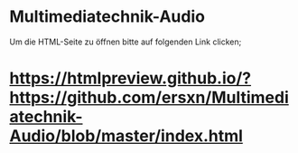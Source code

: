 # Multimediatechnik-Audio

Um die HTML-Seite zu öffnen bitte auf folgenden Link clicken;

# https://htmlpreview.github.io/?https://github.com/ersxn/Multimediatechnik-Audio/blob/master/index.html
